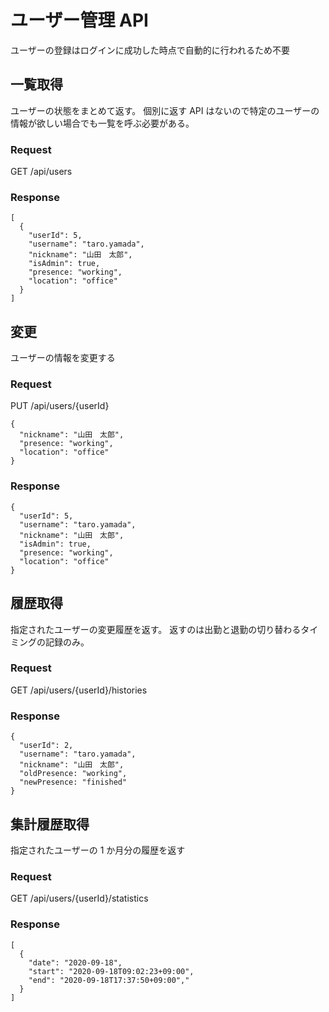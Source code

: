 # ユーザー管理 API

ユーザーの登録はログインに成功した時点で自動的に行われるため不要

## 一覧取得

ユーザーの状態をまとめて返す。
個別に返す API はないので特定のユーザーの情報が欲しい場合でも一覧を呼ぶ必要がある。

### Request

GET /api/users

### Response

    [
      {
        "userId": 5,
        "username": "taro.yamada",
        "nickname": "山田　太郎",
        "isAdmin": true,
        "presence: "working",
        "location": "office"
      }
    ]

## 変更

ユーザーの情報を変更する

### Request

PUT /api/users/{userId}

    {
      "nickname": "山田　太郎",
      "presence: "working",
      "location": "office"
    }

### Response

    {
      "userId": 5,
      "username": "taro.yamada",
      "nickname": "山田　太郎",
      "isAdmin": true,
      "presence: "working",
      "location": "office"
    }

## 履歴取得

指定されたユーザーの変更履歴を返す。
返すのは出勤と退勤の切り替わるタイミングの記録のみ。

### Request

GET /api/users/{userId}/histories

### Response

    {
      "userId": 2,
      "username": "taro.yamada",
      "nickname": "山田　太郎",
      "oldPresence: "working",
      "newPresence: "finished"
    }

## 集計履歴取得

指定されたユーザーの 1 か月分の履歴を返す

### Request

GET /api/users/{userId}/statistics

### Response

    [
      {
        "date": "2020-09-18",
        "start": "2020-09-18T09:02:23+09:00",
        "end": "2020-09-18T17:37:50+09:00","
      }
    ]
